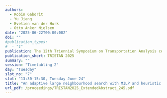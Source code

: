 ```yaml
---
authors:
  - Robin Gaborit
  - Yu Jiang
  - Evelien van der Hurk
  - Otto Anker Nielsen
date: "2025-06-22T00:00:00Z"
doi: ""
#publication_types:
#  - "1"
publication: The 12th Triennial Symposium on Transportation Analysis conference
publication_short: TRISTAN 2025
summary: ""
session: "Timetabling 2"
day: "Tuesday"
slot_no: "7"
slot: "13:30-15:30, Tuesday June 24"
title: "An adaptive large neighbourhood search with MILP and heuristic repair operators for bus timetabling"
url_pdf: /proceedings/TRISTAN2025_ExtendedAbstract_245.pdf
---
```

